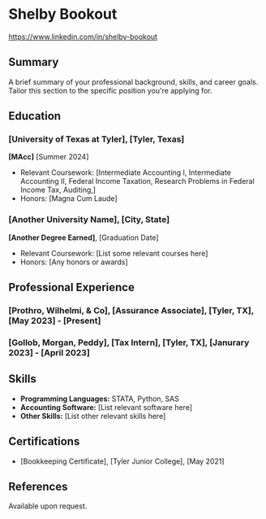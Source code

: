 # Shelby Bookout
https://www.linkedin.com/in/shelby-bookout

## Summary
A brief summary of your professional background, skills, and career goals. Tailor this section to the specific position you're applying for.

## Education
### [University of Texas at Tyler], [Tyler, Texas]
**[MAcc]** [Summer 2024]
- Relevant Coursework: [Intermediate Accounting I, Intermediate Accounting II, Federal Income Taxation, Research Problems in Federal Income Tax, Auditing,]
- Honors: [Magna Cum Laude]

### [Another University Name], [City, State]
**[Another Degree Earned]**, [Graduation Date]
- Relevant Coursework: [List some relevant courses here]
- Honors: [Any honors or awards]

## Professional Experience
### [Prothro, Wilhelmi, & Co], [Assurance Associate], [Tyler, TX], [May 2023] - [Present]

### [Gollob, Morgan, Peddy], [Tax Intern], [Tyler, TX], [Janurary 2023] - [April 2023]

## Skills
- **Programming Languages:** STATA, Python, SAS
- **Accounting Software:** [List relevant software here]
- **Other Skills:** [List other relevant skills here]

## Certifications
- [Bookkeeping Certificate], [Tyler Junior College], [May 2021]

## References
Available upon request.
